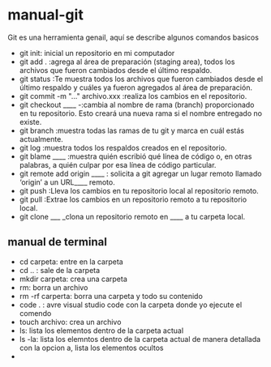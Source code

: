 # manual-git

Git es una herramienta genail, aquí se describe algunos comandos basicos

- git init: inicial un repositorio en mi computador
- git add . :agrega al área de preparación (staging area), todos los archivos que fueron cambiados desde el último respaldo.
- git status :Te muestra todos los archivos que fueron cambiados desde el último respaldo y cuáles ya fueron agregados al área de preparación.
- git commit -m "..." archivo.xxx :realiza los cambios en el repositorio. 
- git checkout ____ -:cambia al nombre de rama (branch) proporcionado en tu repositorio.  Esto creará una nueva rama si el nombre entregado no existe.
- git branch :muestra todas las ramas de tu git y marca en cuál estás actualmente.
- git log :muestra todos los respaldos creados en el repositorio.
- git blame ____ :muestra quién escribió qué línea de código o, en otras palabras, a quién culpar por esa línea de código particular.
- git remote add origin ____ : solicita a git agregar un lugar remoto llamado ‘origin’ a un URL____ remoto.
- git push :Lleva los cambios en tu repositorio local al repositorio remoto.
- git pull :Extrae los cambios en un repositorio remoto a tu repositorio local.
- git clone ___ _clona un repositorio remoto en ____ a tu carpeta local.



## manual de terminal

- cd carpeta: entre en la carpeta 
- cd ..   : sale de la carpeta
- mkdir carpeta: crea una carpeta
- rm: borra un archivo
- rm -rf carperta: borra una carpeta y todo su contenido
- code . : avre visual studio code con la carpeta donde yo ejecute el comendo
- touch archivo: crea un archivo
- ls: lista los elementos dentro de la carpeta actual
- ls -la: lista los elemntos dentro de la carpeta actual de manera detallada con la opcion a, lista los elementos ocultos
- 